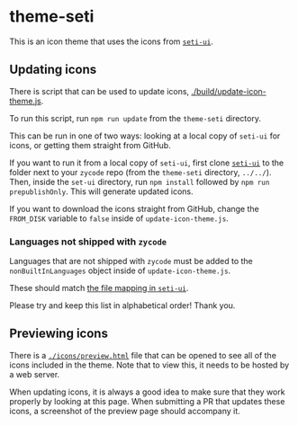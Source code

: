 # theme-seti

This is an icon theme that uses the icons from [`seti-ui`](https://github.com/jesseweed/seti-ui).

## Updating icons

There is script that can be used to update icons, [./build/update-icon-theme.js](build/update-icon-theme.js).

To run this script, run `npm run update` from the `theme-seti` directory.

This can be run in one of two ways: looking at a local copy of `seti-ui` for icons, or getting them straight from GitHub.

If you want to run it from a local copy of `seti-ui`, first clone [`seti-ui`](https://github.com/jesseweed/seti-ui) to the folder next to your `zycode` repo (from the `theme-seti` directory, `../../`).
Then, inside the `set-ui` directory, run `npm install` followed by `npm run prepublishOnly`. This will generate updated icons.

If you want to download the icons straight from GitHub, change the `FROM_DISK` variable to `false` inside of `update-icon-theme.js`.

### Languages not shipped with `zycode`

Languages that are not shipped with `zycode` must be added to the `nonBuiltInLanguages` object inside of `update-icon-theme.js`.

These should match [the file mapping in `seti-ui`](https://github.com/jesseweed/seti-ui/blob/master/styles/components/icons/mapping.less).

Please try and keep this list in alphabetical order! Thank you.

## Previewing icons

There is a [`./icons/preview.html`](./icons/preview.html) file that can be opened to see all of the icons included in the theme.
Note that to view this, it needs to be hosted by a web server.

When updating icons, it is always a good idea to make sure that they work properly by looking at this page.
When submitting a PR that updates these icons, a screenshot of the preview page should accompany it.
